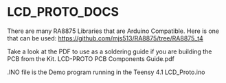 # LCD_PROTO_DOCS

There are many RA8875 Libraries that are Arduino Compatible.
Here is one that can be used:
https://github.com/mjs513/RA8875/tree/RA8875_t4

Take a look at the PDF to use as a soldering guide if you are building the PCB from the Kit.
LCD-PROTO PCB Components Guide.pdf

.INO file is the Demo program running in the Teensy 4.1
LCD_Proto.ino
